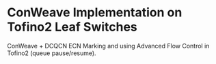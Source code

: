 # ConWeave Implementation on Tofino2 Leaf Switches

ConWeave + DCQCN ECN Marking and using Advanced Flow Control in Tofino2 (queue pause/resume).


<!-- ## Don't forget to configure static queues using run_pd_rpc.py !!


## Queue Id Mapping

```
Logical : dev_port (137), queue_id (0)
```

: input at ingress metadata (ig_intr_md_for_tm.ucast_egress_port, ig_intr_md_for_tm.qid), and output at egress metadata (eg_intr_md.egress_port, eg_intr_md.egress_qid)


```
Physical : pg_pipe (1), pg_port (1), pg_qid (16) -> for ```

: input for `run_pd_rpc`, and advanced flow control (`ig_intr_md_for_dprsr.adv_flow_ctl`).  -->